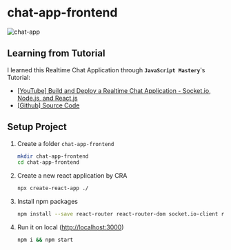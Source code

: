 # chat-app-frontend

![chat-app](https://i.imgur.com/rHa5eNJ.png)

## Learning from Tutorial

I learned this Realtime Chat Application through **`JavaScript Mastery`**'s Tutorial:

* [[YouTube] Build and Deploy a Realtime Chat Application - Socket.io, Node.js, and React.js](https://www.youtube.com/watch?v=ZwFA3YMfkoc)
* [[Github] Source Code](https://github.com/adrianhajdin/project_chat_application)

## Setup Project

1. Create a folder `chat-app-frontend`

    ```bash
    mkdir chat-app-frontend 
    cd chat-app-frontend
    ```

2. Create a new react application by CRA

    ```bash
    npx create-react-app ./
    ```

3. Install npm packages

    ```bash
    npm install --save react-router react-router-dom socket.io-client react-scroll-to-bottom react-emoji query-string
    ```

4. Run it on local (<http://localhost:3000>)

    ```bash
    npm i && npm start
    ```
